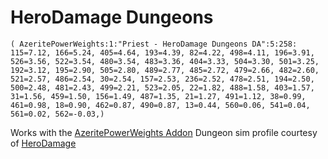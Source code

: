 # HeroDamage Dungeons
```
( AzeritePowerWeights:1:"Priest - HeroDamage Dungeons DA":5:258: 115=7.12, 166=5.24, 405=4.64, 193=4.39, 82=4.22, 498=4.11, 196=3.91, 526=3.56, 522=3.54, 480=3.54, 483=3.36, 404=3.33, 504=3.30, 501=3.25, 192=3.12, 195=2.90, 505=2.80, 489=2.77, 485=2.72, 479=2.66, 482=2.60, 521=2.57, 486=2.54, 30=2.54, 157=2.53, 236=2.52, 478=2.51, 194=2.50, 500=2.48, 481=2.43, 499=2.21, 523=2.05, 22=1.82, 488=1.58, 403=1.57, 31=1.56, 459=1.50, 156=1.49, 487=1.35, 21=1.27, 491=1.12, 38=0.99, 461=0.98, 18=0.90, 462=0.87, 490=0.87, 13=0.44, 560=0.06, 541=0.04, 561=0.02, 562=-0.03,)
```

 Works with the [AzeritePowerWeights Addon](https://wow.curseforge.com/projects/azeritepowerweights)
 Dungeon sim profile courtesy of [HeroDamage](https://www.herodamage.com/)